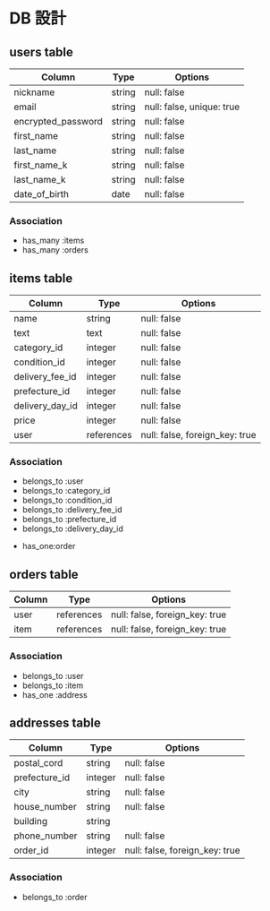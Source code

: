# DB 設計

## users table

| Column             | Type                | Options                   |
|--------------------|---------------------|---------------------------|
| nickname           | string              | null: false               |
| email              | string              | null: false, unique: true |
| encrypted_password | string              | null: false               |
| first_name         | string              | null: false               |
| last_name          | string              | null: false               |
| first_name_k       | string              | null: false               |
| last_name_k        | string              | null: false               |
| date_of_birth      | date                | null: false               |

### Association

* has_many :items
* has_many :orders


## items table

| Column                              | Type       | Options                        |
|-------------------------------------|------------|--------------------------------|
| name                                | string     | null: false                    |
| text                                | text       | null: false                    |
| category_id                         | integer    | null: false                    |
| condition_id                        | integer    | null: false                    |
| delivery_fee_id                     | integer    | null: false                    |
| prefecture_id                       | integer    | null: false                    |
| delivery_day_id                     | integer    | null: false                    |
| price                               | integer    | null: false                    |
| user                                | references | null: false, foreign_key: true |

### Association

- belongs_to :user
- belongs_to :category_id
- belongs_to :condition_id
- belongs_to :delivery_fee_id
- belongs_to :prefecture_id
- belongs_to :delivery_day_id
* has_one:order

## orders table

| Column      | Type       | Options                        |
|-------------|------------|--------------------------------|
| user        | references | null: false, foreign_key: true |
| item        | references | null: false, foreign_key: true |

### Association

- belongs_to :user
- belongs_to :item
- has_one :address

## addresses table

| Column          | Type       | Options                        |
|---------------- |------------|--------------------------------|
| postal_cord     | string     | null: false                    |
| prefecture_id   | integer    | null: false                    |
| city            | string     | null: false                    |
| house_number    | string     | null: false                    |
| building        | string     |                                |
| phone_number    | string     | null: false                    |
| order_id        | integer    | null: false, foreign_key: true |

### Association

- belongs_to :order